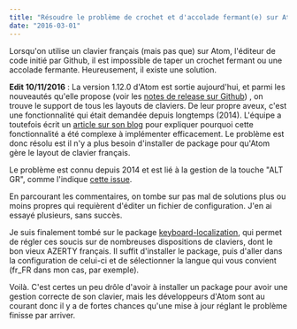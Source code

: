 ```yaml
---
title: "Résoudre le problème de crochet et d'accolade fermant(e) sur Atom"
date: "2016-03-01"
---
```


Lorsqu'on utilise un clavier français (mais pas que) sur Atom, l'éditeur de code
initié par Github, il est impossible de taper un crochet fermant ou une accolade
fermante. Heureusement, il existe une solution.

<span class="more"></span>

**Edit 10/11/2016** : La version 1.12.0 d'Atom est sortie aujourd'hui, et parmi
les nouveautés qu'elle propose (voir les
[notes de release sur Github](https://github.com/atom/atom/releases/tag/v1.12.0))
, on trouve le support de tous les layouts de claviers. De leur propre aveux,
c'est une fonctionnalité qui était demandée depuis longtemps (2014). L'équipe a
toutefois écrit un
[article sur son blog](http://blog.atom.io/2016/10/17/the-wonderful-world-of-keyboards.html)
pour expliquer pourquoi cette fonctionnalité a été complexe à implémenter
efficacement. Le problème est donc résolu est il n'y a plus besoin d'installer
de package pour qu'Atom gère le layout de clavier français.

Le problème est connu depuis 2014 et est lié à la gestion de la touche "ALT GR",
comme l'indique [cette issue](https://github.com/atom/atom-keymap/issues/35).

En parcourant les commentaires, on tombe sur pas mal de solutions plus ou moins
propres qui requièrent d'éditer un fichier de configuration. J'en ai essayé
plusieurs, sans succès.

Je suis finalement tombé sur le package
[keyboard-localization](https://atom.io/packages/keyboard-localization), qui
permet de régler ces soucis sur de nombreuses dispositions de claviers, dont le
bon vieux AZERTY français. Il suffit d'installer le package, puis d'aller dans
la configuration de celui-ci et de sélectionner la langue qui vous convient
(fr_FR dans mon cas, par exemple).

Voilà. C'est certes un peu drôle d'avoir à installer un package pour avoir une
gestion correcte de son clavier, mais les développeurs d'Atom sont au courant
donc il y a de fortes chances qu'une mise à jour réglant le problème finisse par
arriver.
